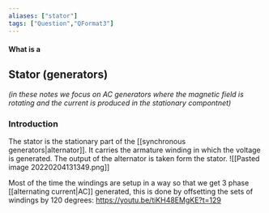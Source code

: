 ```yaml
---
aliases: ["stator"]
tags: ["Question","QFormat3"]
---
```


#### What is a
## Stator (generators)
*(in these notes we focus on AC generators where the magnetic field is rotating and the current is produced in the stationary compontnet)*

### Introduction

The stator is the stationary part of the [[synchronous generators|alternator]]. It carries the armature winding in which the voltage is generated. The output of the alternator is taken form the stator.
![[Pasted image 20220204131349.png]]

Most of the time the windings are setup in a way so that we get 3 phase [[alternating current|AC]] generated, this is done by offsetting the sets of windings by 120 degrees:
https://youtu.be/tiKH48EMgKE?t=129

### 